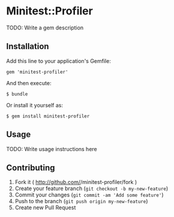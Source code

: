# Minitest::Profiler

TODO: Write a gem description

## Installation

Add this line to your application's Gemfile:

    gem 'minitest-profiler'

And then execute:

    $ bundle

Or install it yourself as:

    $ gem install minitest-profiler

## Usage

TODO: Write usage instructions here

## Contributing

1. Fork it ( http://github.com/<my-github-username>/minitest-profiler/fork )
2. Create your feature branch (`git checkout -b my-new-feature`)
3. Commit your changes (`git commit -am 'Add some feature'`)
4. Push to the branch (`git push origin my-new-feature`)
5. Create new Pull Request
